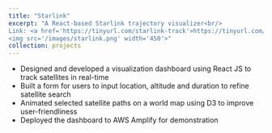 ```yaml
---
title: "Starlink"
excerpt: "A React-based Starlink trajectory visualizer<br/>
Link: <a href='https://tinyurl.com/starlink-track'>https://tinyurl.com/starlink-track</a><br/><br/>
<img src='/images/starlink.png' width='450'>"
collection: projects
---
```


* Designed and developed a visualization dashboard using React JS to track satellites in real-time
* Built a form for users to input location, altitude and duration to refine satellite search
* Animated selected satellite paths on a world map using D3 to improve user-friendliness
* Deployed the dashboard to AWS Amplify for demonstration
